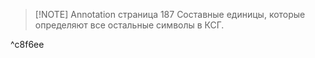 
> [!NOTE] Annotation страница 187
> Составные единицы, которые определяют все остальные символы в КСГ.

^c8f6ee